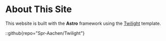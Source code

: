 # About This Site

This website is built with the **Astro** framework using the [Twilight](https://github.com/Spr-Aachen/Twilight) template.

::github{repo="Spr-Aachen/Twilight"}